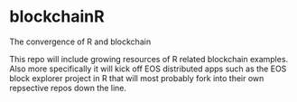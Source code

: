 # blockchainR
The convergence of R and blockchain

This repo will include growing resources of R related blockchain examples. Also more specifically it will kick off EOS distributed apps such as the EOS block explorer project in R that will most probably fork into their own repsective repos down the line.
